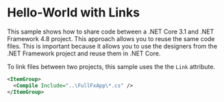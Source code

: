 # Hello-World with Links

This sample shows how to share code between a .NET Core 3.1 and .NET Framework 4.8 project. This approach allows you to reuse the same code files. This is important because it allows you to use the designers from the .NET Framework project and reuse them in .NET Core.

To link files between two projects, this sample uses the the `Link` attribute.

```xml
<ItemGroup>
  <Compile Include="..\FullFxApp\*.cs" />
</ItemGroup>
```
